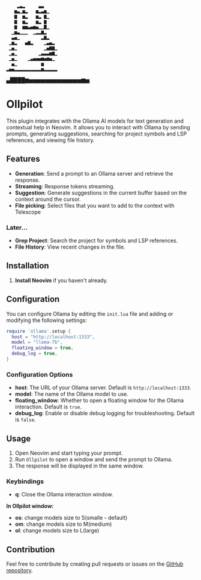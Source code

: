         ▂▃▂     ▃▃
       ▅▃▁▅▂   ▅▂▃▅▁
       ▆  ▅▂   ▅▂ ▆▁
       ▆  ▅▂   ▅▂ ▆
       ▆  ▅▅▃▄▅▄▁▁▇▁
      ▁▅▃▁▁▁  ▁▂▂▆▂
      ▃▄▁        ▂▆▂
     ▁▅▂   ▄▆▂    ▁▃▄▂
     ▁▄▁          ▁▄▆▆▁
     ▁▄▁        ▁▃▃▃▅▆▁
     ▁▄▁    ▁▃▄▄▄▅▄▅▄▁
      ▄▁         ▅
    ▂▄▄▂▂▂▂▂▂▂▂▂▂▅▂▂▂▂▂

▄████▆▅▅▅▅▅▅▅▅▅▅▅▅▅▆▅

# Ollpilot

This plugin integrates with the Ollama AI models for text generation and contextual help in Neovim. It allows you to interact with Ollama by sending prompts, generating suggestions, searching for project symbols and LSP references, and viewing file history.

## Features

- **Generation**: Send a prompt to an Ollama server and retrieve the response.
- **Streaming**: Response tokens streaming.
- **Suggestion**: Generate suggestions in the current buffer based on the context around the cursor.
- **File picking**: Select files that you want to add to the context with Telescope

### Later...

- **Grep Project**: Search the project for symbols and LSP references.
- **File History**: View recent changes in the file.

## Installation

1. **Install Neovim** if you haven't already.

## Configuration

You can configure Ollama by editing the `init.lua` file and adding or modifying the following settings:

```lua
require 'ollama'.setup {
  host = "http://localhost:1333",
  model = "llama-7b",
  floating_window = true,
  debug_log = true,
}
```

### Configuration Options

- **host**: The URL of your Ollama server. Default is `http://localhost:1333`.
- **model**: The name of the Ollama model to use.
- **floating_window**: Whether to open a floating window for the Ollama interaction. Default is `true`.
- **debug_log**: Enable or disable debug logging for troubleshooting. Default is `false`.

## Usage

1. Open Neovim and start typing your prompt.
2. Run `Ollpilot` to open a window and send the prompt to Ollama.
3. The response will be displayed in the same window.

### Keybindings

- **q**: Close the Ollama interaction window.

**In Ollpilot window:**

- **<leader>os**: change models size to S(smalle - default)
- **<leader>om**: change models size to M(medium)
- **<leader>ol**: change models size to L(large)

## Contribution

Feel free to contribute by creating pull requests or issues on the [GitHub repository](https://github.com/ollpilot-nvim/ollama.nvim).
